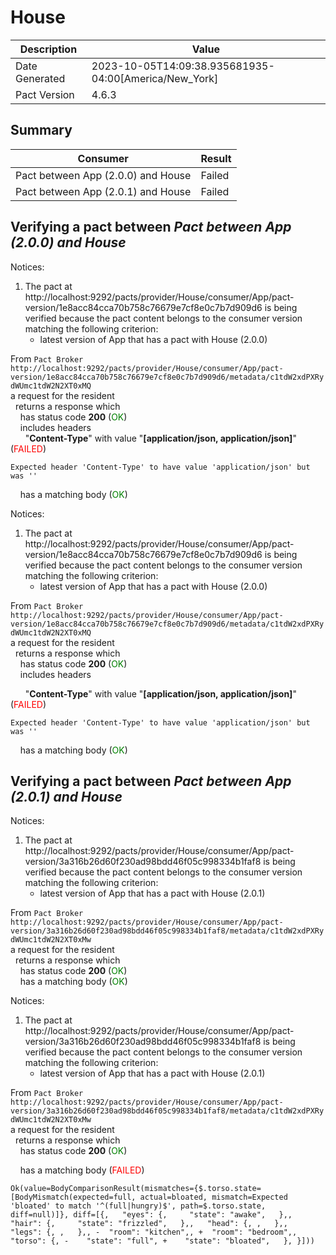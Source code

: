 # House

|  Description   |                         Value                         |
|----------------|-------------------------------------------------------|
| Date Generated | 2023-10-05T14:09:38.935681935-04:00[America/New_York] |
| Pact Version   | 4.6.3                                                 |

## Summary

|              Consumer              | Result |
|------------------------------------|--------|
| Pact between App (2.0.0) and House | Failed |
| Pact between App (2.0.1) and House | Failed |

## Verifying a pact between _Pact between App (2.0.0) and House_

Notices:
1. The pact at http://localhost:9292/pacts/provider/House/consumer/App/pact-version/1e8acc84cca70b758c76679e7cf8e0c7b7d909d6 is being verified because the pact content belongs to the consumer version matching the following criterion:
   * latest version of App that has a pact with House (2.0.0)

From `Pact Broker http://localhost:9292/pacts/provider/House/consumer/App/pact-version/1e8acc84cca70b758c76679e7cf8e0c7b7d909d6/metadata/c1tdW2xdPXRydWUmc1tdW2N2XT0xMQ`<br/>
a request for the resident  <br/>
&nbsp;&nbsp;returns a response which  <br/>
&nbsp;&nbsp;&nbsp;&nbsp;has status code **200** (<span style='color:green'>OK</span>)  <br/>
&nbsp;&nbsp;&nbsp;&nbsp;includes headers  <br/>
&nbsp;&nbsp;&nbsp;&nbsp;&nbsp;&nbsp;"**Content-Type**" with value "**[application/json, application/json]**" (<span style='color:red'>FAILED</span>)

```
Expected header 'Content-Type' to have value 'application/json' but was ''
```

&nbsp;&nbsp;&nbsp;&nbsp;has a matching body (<span style='color:green'>OK</span>)  <br/>

Notices:
1. The pact at http://localhost:9292/pacts/provider/House/consumer/App/pact-version/1e8acc84cca70b758c76679e7cf8e0c7b7d909d6 is being verified because the pact content belongs to the consumer version matching the following criterion:
   * latest version of App that has a pact with House (2.0.0)

From `Pact Broker http://localhost:9292/pacts/provider/House/consumer/App/pact-version/1e8acc84cca70b758c76679e7cf8e0c7b7d909d6/metadata/c1tdW2xdPXRydWUmc1tdW2N2XT0xMQ`<br/>
a request for the resident  <br/>
&nbsp;&nbsp;returns a response which  <br/>
&nbsp;&nbsp;&nbsp;&nbsp;has status code **200** (<span style='color:green'>OK</span>)  <br/>
&nbsp;&nbsp;&nbsp;&nbsp;includes headers  <br/>

&nbsp;&nbsp;&nbsp;&nbsp;&nbsp;&nbsp;"**Content-Type**" with value "**[application/json, application/json]**" (<span style='color:red'>FAILED</span>)

```
Expected header 'Content-Type' to have value 'application/json' but was ''
```

&nbsp;&nbsp;&nbsp;&nbsp;has a matching body (<span style='color:green'>OK</span>)  <br/>

## Verifying a pact between _Pact between App (2.0.1) and House_

Notices:
1. The pact at http://localhost:9292/pacts/provider/House/consumer/App/pact-version/3a316b26d60f230ad98bdd46f05c998334b1faf8 is being verified because the pact content belongs to the consumer version matching the following criterion:
   * latest version of App that has a pact with House (2.0.1)

From `Pact Broker http://localhost:9292/pacts/provider/House/consumer/App/pact-version/3a316b26d60f230ad98bdd46f05c998334b1faf8/metadata/c1tdW2xdPXRydWUmc1tdW2N2XT0xMw`<br/>
a request for the resident  <br/>
&nbsp;&nbsp;returns a response which  <br/>
&nbsp;&nbsp;&nbsp;&nbsp;has status code **200** (<span style='color:green'>OK</span>)  <br/>
&nbsp;&nbsp;&nbsp;&nbsp;has a matching body (<span style='color:green'>OK</span>)  <br/>

Notices:
1. The pact at http://localhost:9292/pacts/provider/House/consumer/App/pact-version/3a316b26d60f230ad98bdd46f05c998334b1faf8 is being verified because the pact content belongs to the consumer version matching the following criterion:
   * latest version of App that has a pact with House (2.0.1)

From `Pact Broker http://localhost:9292/pacts/provider/House/consumer/App/pact-version/3a316b26d60f230ad98bdd46f05c998334b1faf8/metadata/c1tdW2xdPXRydWUmc1tdW2N2XT0xMw`<br/>
a request for the resident  <br/>
&nbsp;&nbsp;returns a response which  <br/>
&nbsp;&nbsp;&nbsp;&nbsp;has status code **200** (<span style='color:green'>OK</span>)  <br/>

&nbsp;&nbsp;&nbsp;&nbsp;has a matching body (<span style='color:red'>FAILED</span>)

```
Ok(value=BodyComparisonResult(mismatches={$.torso.state=[BodyMismatch(expected=full, actual=bloated, mismatch=Expected 'bloated' to match '^(full|hungry)$', path=$.torso.state, diff=null)]}, diff=[{,   "eyes": {,     "state": "awake",   },,   "hair": {,     "state": "frizzled",   },,   "head": {, ,   },,   "legs": {, ,   },, -  "room": "kitchen",, +  "room": "bedroom",,   "torso": {, -    "state": "full", +    "state": "bloated",   }, }]))
```

